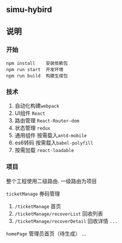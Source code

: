 ## simu-hybird

## 说明

### 开始
```
npm install    安装依赖包
npm run start  开发环境
npm run build  构建生成包
```
### 技术

1. 自动化构建`webpack`
2. UI组件 `React`
3. 路由管理 `React-Router-dom`
4. 状态管理 `redux`
5. 通用组件 按需载入`antd-mobile`
6. es6转码 按需载入`babel-polyfill`
7. 按需加载 `react-loadable`

### 项目

整个工程使用二级路由. 一级路由为项目

`ticketManage` 券码管理

1. `/ticketManage` 首页
2. `/ticketManage/recoverList`   回收列表
3. `/ticketManage/recoverDetail` 回收详情
`...`

`homePage`  管理员首页（待生成）
...

